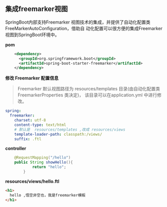 ## 集成freemarker视图


SpringBoot内部支持Freemarker 视图技术的集成，并提供了自动化配置类FreeMarkerAutoConﬁguration，借助自 动化配置可以很方便的集成Freemarker 视图到SpringBoot环境中。

**pom**

```xml
    <dependency>
      <groupId>org.springframework.boot</groupId>
      <artifactId>spring-boot-starter-freemarker</artifactId>
    </dependency>
```



**修改 Freemarker 配置信息** 

> Freemarker 默认视图路径为 resources/templates 目录(由自动化配置类FreemarkerProperties 类决定)， 该目录可以在application.yml 中进行修改。

```yaml
spring:
  freemarker:
    charset: utf-8
    content-type: text/html
    # 默认是  resources/templates ,改成 resources/views
    template-loader-path: classpath:/views/
    suffix: .ftl
```



**controller**

```java
    @RequestMapping("/hello")
    public String showHello(){
            return "hello";
        }
```



**resources/views/hello.ftl**

```html
<h1>
  hello ,悟空非空也，我是freemarker模板
</h1>
```

